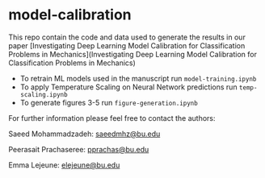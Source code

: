 # model-calibration
This repo contain the code and data used to generate the results in our paper [Investigating Deep Learning Model Calibration for Classification Problems in Mechanics](Investigating Deep Learning Model Calibration for Classification Problems in Mechanics)

- To retrain ML models used in the manuscript run `model-training.ipynb`
- To apply Temperature Scaling on Neural Network predictions run `temp-scaling.ipynb`
- To generate figures 3-5 run `figure-generation.ipynb`

For further information please feel free to contact the authors:

Saeed Mohammadzadeh: saeedmhz@bu.edu

Peerasait Prachaseree: pprachas@bu.edu

Emma Lejeune: elejeune@bu.edu
